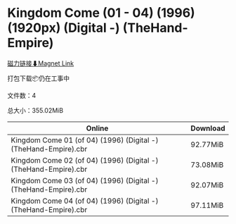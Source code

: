 # Kingdom Come (01 - 04) (1996) (1920px) (Digital -) (TheHand-Empire)

[磁力链接⬇Magnet Link](magnet:?xt=urn:btih:4ed9bb1ba9139ee608db3e0d33824e3faceb58ad&dn=Kingdom%20Come%20%2801%20-%2004%29%20%281996%29%20%281920px%29%20%28Digital%20-%29%20%28TheHand-Empire%29)

打包下载📦仍在工事中

文件数：4

总大小：355.02MiB

Online | Download
--- | ---
Kingdom Come 01 (of 04) (1996) (Digital -) (TheHand-Empire).cbr | 92.77MiB
Kingdom Come 02 (of 04) (1996) (Digital -) (TheHand-Empire).cbr | 73.08MiB
Kingdom Come 03 (of 04) (1996) (Digital -) (TheHand-Empire).cbr | 92.07MiB
Kingdom Come 04 (of 04) (1996) (Digital -) (TheHand-Empire).cbr | 97.11MiB